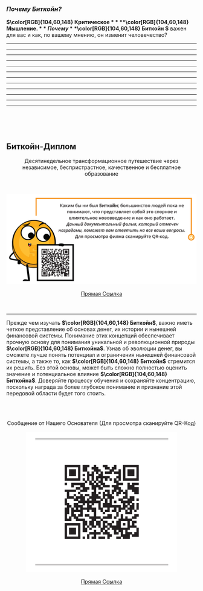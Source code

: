 ### _Почему Биткойн?_


**$\color[RGB]{104,60,148} **Критическое** $** **$\color[RGB]{104,60,148} **Мышление.** $** Почему **$\color[RGB]{104,60,148} Биткойн $** важен для вас и как, по вашему мнению, он изменит человечество?
_________________________________________________________________________________________________________
_________________________________________________________________________________________________________
_________________________________________________________________________________________________________
_________________________________________________________________________________________________________
_________________________________________________________________________________________________________
_________________________________________________________________________________________________________
_________________________________________________________________________________________________________
_________________________________________________________________________________________________________
_________________________________________________________________________________________________________
_________________________________________________________________________________________________________
_________________________________________________________________________________________________________
_________________________________________________________________________________________________________

<br/><br/><br/>

## Биткойн-Диплом   
<p align="center">Десятинедельное трансформационное путешествие через независимое, беспристрастное, качественное и бесплатное образование</p>    

<br/>

<div><p align="center"><img src="Images/Why-Bitcoin/The-End-of-Money-with-QR-Code-v3.png" width="670"></p></div>
<p align="center"><a href="https://www.youtube.com/watch?v=zpNlG3VtcBM">Прямая Ссылка</a></p>
<br/>

_________________________________________________________________________________________________________


Прежде чем изучать **$\color[RGB]{104,60,148} Биткойн$**, важно иметь четкое представление об основах денег, их истории и нынешней финансовой системы. Понимание этих концепций обеспечивает прочную основу для понимания уникальной и революционной природы **$\color[RGB]{104,60,148} Биткойна$**. Узнав об эволюции денег, вы сможете лучше понять потенциал и ограничения нынешней финансовой системы, а также то, как **$\color[RGB]{104,60,148} Биткойн$** стремится их решить. Без этой основы, может быть сложно полностью оценить значение и потенциальное влияние **$\color[RGB]{104,60,148} Биткойна$**. Доверяйте процессу обучения и сохраняйте концентрацию, поскольку награда за более глубокое понимание и признание этой передовой области будет того стоить.

<br/><br/>

<p align="center">Сообщение от Нашего Основателя (Для просмотра сканируйте QR-Код)</p>

<p align="center"><img src="Images/Why-Bitcoin/QR-code-founder-message-v1.png" width="400"></p>
<p align="center"><a href="https://miprimerbitcoin.io/educacion-bitcoin/">Прямая Ссылка</a></p>
